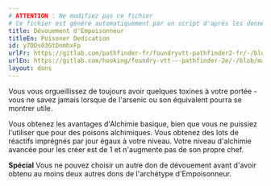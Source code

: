 ```yaml
---
# ATTENTION : Ne modifiez pas ce fichier
# Ce fichier est généré automatiquement par un script d'après les données du module Foundry VTT officiel et de sa traduction
title: Dévouement d'Empoisonneur
titleEn: Poisoner Dedication
id: y7DDs03GtDnmhxFp
urlFr: https://gitlab.com/pathfinder-fr/foundryvtt-pathfinder2-fr/-/blob/master/data/feats/y7DDs03GtDnmhxFp.htm
urlEn: https://gitlab.com/hooking/foundry-vtt---pathfinder-2e/-/blob/master/packs/data/feats.db/poisoner-dedication.json
layout: dons
---
```

Vous vous orgueillissez de toujours avoir quelques toxines à votre portée - vous ne savez jamais lorsque de l'arsenic ou son équivalent pourra se montrer utile.

Vous obtenez les avantages d'Alchimie basique, bien que vous ne puissiez l'utiliser que pour des poisons alchimiques. Vous obtenez des lots de réactifs imprégnés par jour égaux à votre niveau. Votre niveau d'alchimie avancée pour les créer est de 1 et n'augmente pas de son propre chef.

**Spécial** Vous ne pouvez choisir un autre don de dévouement avant d'avoir obtenu au moins deux autres dons de l'archétype d'Empoisonneur.
